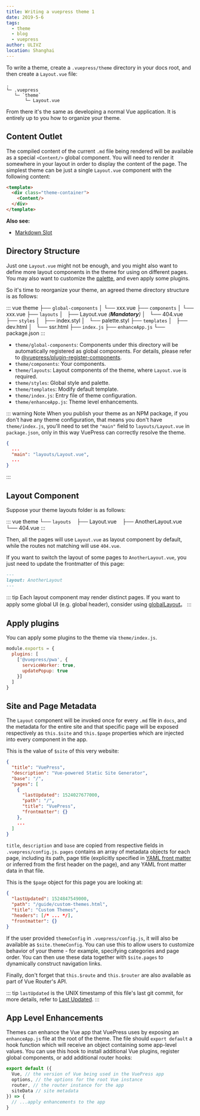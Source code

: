 ```yaml
---
title: Writing a vuepress theme 1
date: 2019-5-6
tags: 
  - theme
  - blog
  - vuepress
author: ULIVZ
location: Shanghai  
---
```


To write a theme, create a `.vuepress/theme` directory in your docs root, and then create a `Layout.vue` file:

```
.
└─ .vuepress
   └─ `theme`
       └─ Layout.vue
```

From there it's the same as developing a normal Vue application. It is entirely up to you how to organize your theme.

<!-- more -->

## Content Outlet

The compiled content of the current `.md` file being rendered will be available as a special `<Content/>` global component. You will need to render it somewhere in your layout in order to display the content of the page. The simplest theme can be just a single `Layout.vue` component with the following content:

``` html
<template>
  <div class="theme-container">
    <Content/>
  </div>
</template>
```

**Also see:**

- [Markdown Slot](../guide/markdown-slot.md)

## Directory Structure

Just one `Layout.vue` might not be enough, and you might also want to define more layout components in the theme for using on different pages. You may also want to customize the [palette](../config/README.md#palette-styl), and even apply some plugins.

So it's time to reorganize your theme, an agreed theme directory structure is as follows:

::: vue
theme
├── `global-components`
│   └── xxx.vue
├── `components`
│   └── xxx.vue
├── `layouts`
│   ├── Layout.vue _(**Mandatory**)_
│   └── 404.vue
├── `styles`
│   ├── index.styl
│   └── palette.styl
├── `templates`
│   ├── dev.html
│   └── ssr.html
├── `index.js`
├── `enhanceApp.js`
└── package.json
:::

- `theme/global-components`: Components under this directory will be automatically registered as global components. For details, please refer to [@vuepress/plugin-register-components](https://github.com/vuejs/vuepress/tree/master/packages/@vuepress/plugin-register-components).
- `theme/components`: Your components.
- `theme/layouts`: Layout components of the theme, where `Layout.vue` is required.
- `theme/styles`: Global style and palette.
- `theme/templates`: Modify default template.
- `theme/index.js`: Entry file of theme configuration.
- `theme/enhanceApp.js`: Theme level enhancements.

::: warning Note
When you publish your theme as an NPM package, if you don't have any theme configuration, that means you don't have `theme/index.js`, you'll need to set the `"main"` field  to `layouts/Layout.vue` in `package.json`, only in this way VuePress can correctly resolve the theme.
```json
{
  ...
  "main": "layouts/Layout.vue",
  ...
}
```

:::

## Layout Component

Suppose your theme layouts folder is as follows:

::: vue
theme
└── `layouts`
    ├── Layout.vue
    ├── AnotherLayout.vue
    └── 404.vue
:::

Then, all the pages will use `Layout.vue` as layout component by default, while the routes not matching will use `404.vue`.

If you want to switch the layout of some pages to `AnotherLayout.vue`, you just need to update the frontmatter of this page:

```markdown
---
layout: AnotherLayout
---
````

::: tip
Each layout component may render distinct pages. If you want to apply some global UI (e.g. global header), consider using [globalLayout](./option-api.md#globallayout)。
:::

## Apply plugins

You can apply some plugins to the theme via `theme/index.js`.

```js
module.exports = {
  plugins: [
    ['@vuepress/pwa', { 
      serviceWorker: true,
      updatePopup: true
    }]
  ]
}
```

## Site and Page Metadata

The `Layout` component will be invoked once for every `.md` file in `docs`, and the metadata for the entire site and that specific page will be exposed respectively as `this.$site` and `this.$page` properties which are injected into every component in the app.

This is the value of `$site` of this very website:

``` json
{
  "title": "VuePress",
  "description": "Vue-powered Static Site Generator",
  "base": "/",
  "pages": [
    {
      "lastUpdated": 1524027677000,
      "path": "/",
      "title": "VuePress",
      "frontmatter": {}
    },
    ...
  ]
}
```

`title`, `description` and `base` are copied from respective fields in `.vuepress/config.js`. `pages` contains an array of metadata objects for each page, including its path, page title (explicitly specified in [YAML front matter](../guide/markdown.md#front-matter) or inferred from the first header on the page), and any YAML front matter data in that file.

This is the `$page` object for this page you are looking at:

``` json
{
  "lastUpdated": 1524847549000,
  "path": "/guide/custom-themes.html",
  "title": "Custom Themes",
  "headers": [/* ... */],
  "frontmatter": {}
}
```

If the user provided `themeConfig` in `.vuepress/config.js`, it will also be available as `$site.themeConfig`. You can use this to allow users to customize behavior of your theme - for example, specifying categories and page order. You can then use these data together with `$site.pages` to dynamically construct navigation links.

Finally, don't forget that `this.$route` and `this.$router` are also available as part of Vue Router's API.

::: tip
  `lastUpdated` is the UNIX timestamp of this file's last git commit, for more details, refer to [Last Updated](../theme/default-theme-config.md#last-updated).
:::

## App Level Enhancements

Themes can enhance the Vue app that VuePress uses by exposing an `enhanceApp.js` file at the root of the theme. The file should `export default` a hook function which will receive an object containing some app-level values. You can use this hook to install additional Vue plugins, register global components, or add additional router hooks:

``` js
export default ({
  Vue, // the version of Vue being used in the VuePress app
  options, // the options for the root Vue instance
  router, // the router instance for the app
  siteData // site metadata
}) => {
  // ...apply enhancements to the app
}
```
